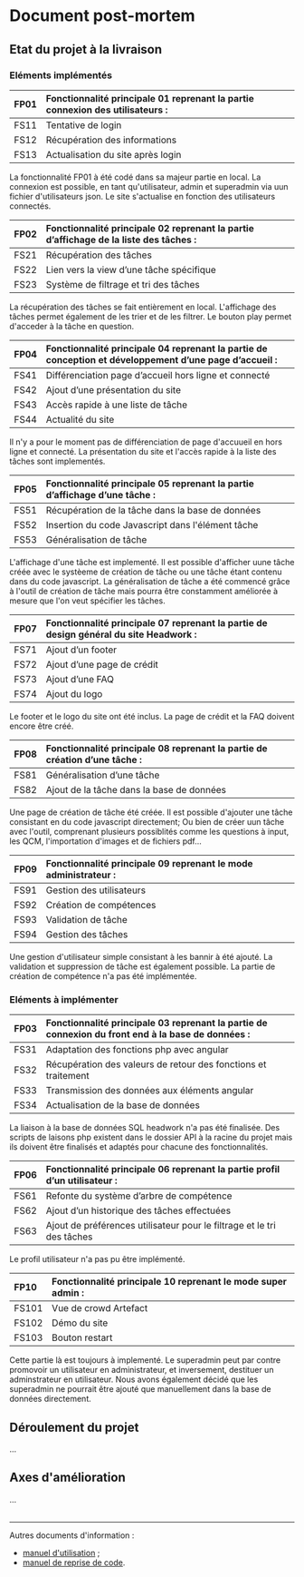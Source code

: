# Document post-mortem

## Etat du projet à la livraison
### Eléments implémentés

| FP01 | Fonctionnalité principale 01 reprenant la partie connexion des utilisateurs : |
| :----------- | :------ |
| FS11 | Tentative de login |
| FS12 | Récupération des informations |
| FS13 | Actualisation du site après login |

La fonctionnalité FP01 à été codé dans sa majeur partie en local. La connexion est possible, en tant qu'utilisateur, admin et superadmin via uun fichier d'utilisateurs json. Le site s'actualise en fonction des utilisateurs connectés.

| FP02 | Fonctionnalité principale 02 reprenant la partie d’affichage de la liste des tâches : |
| :----------- | :------ |
| FS21 | Récupération des tâches |
| FS22 | Lien vers la view d’une tâche spécifique |
| FS23 | Système de filtrage et tri des tâches |

La récupération des tâches se fait entièrement en local. L'affichage des tâches permet également de les trier et de les filtrer. Le bouton play permet d'acceder à la tâche en question.

| FP04 | Fonctionnalité principale 04 reprenant la partie de conception et développement d’une page d’accueil : |
| :----------- | :------ |
| FS41 | Différenciation page d’accueil hors ligne et connecté |
| FS42 | Ajout d’une présentation du site |
| FS43 | Accès rapide à une liste de tâche |
| FS44 | Actualité du site |

Il n'y a pour le moment pas de différenciation de page d'accuueil en hors ligne et connecté. La présentation du site et l'accès rapide à la liste des tâches sont implementés.

| FP05 | Fonctionnalité principale 05 reprenant la partie d’affichage d’une tâche : |
| :----------- | :------ |
| FS51 | Récupération de la tâche dans la base de données |
| FS52 | Insertion du code Javascript dans l'élément tâche |
| FS53 | Généralisation de tâche |

L'affichage d'une tâche est implementé. Il est possible d'afficher uune tâche créée avec le systèeme de création de tâche ou une tâche étant contenu dans du code javascript. La généralisation de tâche a été commencé grâce à l'outil de création de tâche mais pourra être constamment améliorée à mesure que l'on veut spécifier les tâches.

| FP07 | Fonctionnalité principale 07 reprenant la partie de design général du site Headwork : |
| :----------- | :------ |
| FS71 | Ajout d’un footer |
| FS72 | Ajout d’une page de crédit |
| FS73 | Ajout d’une FAQ |
| FS74 | Ajout du logo |

Le footer et le logo du site ont été inclus.
La page de crédit et la FAQ doivent encore être créé.

| FP08 | Fonctionnalité principale 08 reprenant la partie de création d’une tâche : |
| :----------- | :------ |
| FS81 | Généralisation d’une tâche |
| FS82 | Ajout de la tâche dans la base de données |

Une page de création de tâche été créée. Il est possible d'ajouter une tâche consistant en du code javascript directement; Ou bien de créer uun tâche avec l'outil, comprenant plusieurs possiblités comme les questions à input, les QCM, l'importation d'images et de fichiers pdf...

|FP09 | Fonctionnalité principale 09 reprenant le mode administrateur : |
| :----------- | :------ |
|FS91 | Gestion des utilisateurs |
|FS92 | Création de compétences |
|FS93 | Validation de tâche |
|FS94 | Gestion des tâches |

Une gestion d'utilisateur simple consistant à les bannir à été ajouté. La validation et suppression de tâche est également possible.
La partie de création de compétence n'a pas été implémentée.

### Eléments à implémenter

| FP03 | Fonctionnalité principale 03 reprenant la partie de connexion du front end à la base de données : |
| :----------- | :------ |
| FS31 | Adaptation des fonctions php avec angular |
| FS32 | Récupération des valeurs de retour des fonctions et traitement |
| FS33 | Transmission des données aux éléments angular |
| FS34 | Actualisation de la base de données |

La liaison à la base de données SQL headwork n'a pas été finalisée. Des scripts de laisons php existent dans le dossier API à la racine du projet mais ils doivent être finalisés et adaptés pour chacune des fonctionnalités.

| FP06 | Fonctionnalité principale 06 reprenant la partie profil d’un utilisateur : |
| :----------- | :------ |
| FS61 | Refonte du système d’arbre de compétence |
| FS62 | Ajout d’un historique des tâches effectuées |
| FS63 | Ajout de préférences utilisateur pour le filtrage et le tri des tâches |

Le profil utilisateur n'a pas pu être implémenté.

| FP10 | Fonctionnalité principale 10 reprenant le mode super admin : |
| :----------- | :------ |
| FS101 | Vue de crowd Artefact |
| FS102 | Démo du site |
| FS103 | Bouton restart |

Cette partie là est toujours à implementé. Le superadmin peut par contre promovoir un utilisateur en administrateur, et inversement, destituer un adminstrateur en utilisateur. Nous avons également décidé que les superadmin ne pourrait être ajouté que manuellement dans la base de données directement.

## Déroulement du projet

...


## Axes d'amélioration

...
<br><br>

---

Autres documents d'information :  
- [manuel d'utilisation](https://github.com/Rhohen/HD12/blob/master/Headwork2/document_fr/utilisation.md) ;
- [manuel de reprise de code](https://github.com/Rhohen/HD12/blob/master/Headwork2/document_fr/reprise_de_code.md).
